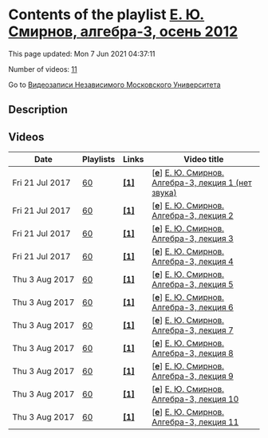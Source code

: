 # Contents of the playlist [Е. Ю. Смирнов, алгебра-3, осень 2012](https://www.youtube.com/playlist?list=PLp9ABVh6_x4GIoKN5WtopmCoTgCVYNN6G)

This page updated: Mon 7 Jun 2021 04:37:11

Number of videos: [11](#videos)

Go to [Видеозаписи Независимого Московского Университета](../README.md)

## Description



## Videos

|Date|Playlists|Links|Video title|
|---|---|---|---|
| Fri&nbsp;21&nbsp;Jul&nbsp;2017 | [60](../playlists/60 "Е. Ю. Смирнов, алгебра-3, осень 2012") | [**[1]**](http://ium.mccme.ru/f12/algebra3.html) | [[**e**](https://studio.youtube.com/video/581g1MuoOhA/edit "Edit")] [Е. Ю. Смирнов. Алгебра-3, лекция 1 (нет звука)](https://www.youtube.com/watch?v=581g1MuoOhA&list=PLp9ABVh6_x4GIoKN5WtopmCoTgCVYNN6G "Спецкурс НМУ.&#013;10 сентября 2012 г. 17:30, НМУ 304 (Москва, Большой Власьевский пер., 11)&#013;http://ium.mccme.ru/f12/algebra3.html") |
| Fri&nbsp;21&nbsp;Jul&nbsp;2017 | [60](../playlists/60 "Е. Ю. Смирнов, алгебра-3, осень 2012") | [**[1]**](http://ium.mccme.ru/f12/algebra3.html) | [[**e**](https://studio.youtube.com/video/-WJ3vyS4GYg/edit "Edit")] [Е. Ю. Смирнов. Алгебра-3, лекция 2](https://www.youtube.com/watch?v=-WJ3vyS4GYg&list=PLp9ABVh6_x4GIoKN5WtopmCoTgCVYNN6G "Спецкурс НМУ.&#013;17 сентября 2012 г. 17:30, НМУ 304 (Москва, Большой Власьевский пер., 11)&#013;http://ium.mccme.ru/f12/algebra3.html") |
| Fri&nbsp;21&nbsp;Jul&nbsp;2017 | [60](../playlists/60 "Е. Ю. Смирнов, алгебра-3, осень 2012") | [**[1]**](http://ium.mccme.ru/f12/algebra3.html) | [[**e**](https://studio.youtube.com/video/DB5jmRAtM5A/edit "Edit")] [Е. Ю. Смирнов. Алгебра-3, лекция 3](https://www.youtube.com/watch?v=DB5jmRAtM5A&list=PLp9ABVh6_x4GIoKN5WtopmCoTgCVYNN6G "Спецкурс НМУ.&#013;24 сентября 2012 г. 17:30, НМУ 304 (Москва, Большой Власьевский пер., 11)&#013;http://ium.mccme.ru/f12/algebra3.html") |
| Fri&nbsp;21&nbsp;Jul&nbsp;2017 | [60](../playlists/60 "Е. Ю. Смирнов, алгебра-3, осень 2012") | [**[1]**](http://ium.mccme.ru/f12/algebra3.html) | [[**e**](https://studio.youtube.com/video/EHCntSmaAL8/edit "Edit")] [Е. Ю. Смирнов. Алгебра-3, лекция 4](https://www.youtube.com/watch?v=EHCntSmaAL8&list=PLp9ABVh6_x4GIoKN5WtopmCoTgCVYNN6G "Спецкурс НМУ.&#013;1 октября 2012 г. 17:30, НМУ 304 (Москва, Большой Власьевский пер., 11)&#013;http://ium.mccme.ru/f12/algebra3.html") |
| Thu&nbsp;3&nbsp;Aug&nbsp;2017 | [60](../playlists/60 "Е. Ю. Смирнов, алгебра-3, осень 2012") | [**[1]**](http://ium.mccme.ru/f12/algebra3.html) | [[**e**](https://studio.youtube.com/video/3sidH9sx4Pc/edit "Edit")] [Е. Ю. Смирнов. Алгебра-3, лекция 5](https://www.youtube.com/watch?v=3sidH9sx4Pc&list=PLp9ABVh6_x4GIoKN5WtopmCoTgCVYNN6G "Спецкурс НМУ.&#013;8 октября 2012 г. 17:30, НМУ 304 (Москва, Большой Власьевский пер., 11)&#013;http://ium.mccme.ru/f12/algebra3.html") |
| Thu&nbsp;3&nbsp;Aug&nbsp;2017 | [60](../playlists/60 "Е. Ю. Смирнов, алгебра-3, осень 2012") | [**[1]**](http://ium.mccme.ru/f12/algebra3.html) | [[**e**](https://studio.youtube.com/video/wpjxsMlY-Uc/edit "Edit")] [Е. Ю. Смирнов. Алгебра-3, лекция 6](https://www.youtube.com/watch?v=wpjxsMlY-Uc&list=PLp9ABVh6_x4GIoKN5WtopmCoTgCVYNN6G "Спецкурс НМУ.&#013;15 октября 2012 г. 17:30, НМУ 304 (Москва, Большой Власьевский пер., 11)&#013;http://ium.mccme.ru/f12/algebra3.html") |
| Thu&nbsp;3&nbsp;Aug&nbsp;2017 | [60](../playlists/60 "Е. Ю. Смирнов, алгебра-3, осень 2012") | [**[1]**](http://ium.mccme.ru/f12/algebra3.html) | [[**e**](https://studio.youtube.com/video/WXuYr8Z-DUs/edit "Edit")] [Е. Ю. Смирнов. Алгебра-3, лекция 7](https://www.youtube.com/watch?v=WXuYr8Z-DUs&list=PLp9ABVh6_x4GIoKN5WtopmCoTgCVYNN6G "Спецкурс НМУ.&#013;22 октября 2012 г. 17:30, НМУ 304 (Москва, Большой Власьевский пер., 11)&#013;http://ium.mccme.ru/f12/algebra3.html") |
| Thu&nbsp;3&nbsp;Aug&nbsp;2017 | [60](../playlists/60 "Е. Ю. Смирнов, алгебра-3, осень 2012") | [**[1]**](http://ium.mccme.ru/f12/algebra3.html) | [[**e**](https://studio.youtube.com/video/BpAwa6wzxOM/edit "Edit")] [Е. Ю. Смирнов. Алгебра-3, лекция 8](https://www.youtube.com/watch?v=BpAwa6wzxOM&list=PLp9ABVh6_x4GIoKN5WtopmCoTgCVYNN6G "Спецкурс НМУ.&#013;29 октября 2012 г. 17:30, НМУ 304 (Москва, Большой Власьевский пер., 11)&#013;http://ium.mccme.ru/f12/algebra3.html") |
| Thu&nbsp;3&nbsp;Aug&nbsp;2017 | [60](../playlists/60 "Е. Ю. Смирнов, алгебра-3, осень 2012") | [**[1]**](http://ium.mccme.ru/f12/algebra3.html) | [[**e**](https://studio.youtube.com/video/xAu6XvlMUmA/edit "Edit")] [Е. Ю. Смирнов. Алгебра-3, лекция 9](https://www.youtube.com/watch?v=xAu6XvlMUmA&list=PLp9ABVh6_x4GIoKN5WtopmCoTgCVYNN6G "Спецкурс НМУ.&#013;5 ноября 2012 г. 17:30, НМУ 304 (Москва, Большой Власьевский пер., 11)&#013;http://ium.mccme.ru/f12/algebra3.html") |
| Thu&nbsp;3&nbsp;Aug&nbsp;2017 | [60](../playlists/60 "Е. Ю. Смирнов, алгебра-3, осень 2012") | [**[1]**](http://ium.mccme.ru/f12/algebra3.html) | [[**e**](https://studio.youtube.com/video/95wyH5xcLx4/edit "Edit")] [Е. Ю. Смирнов. Алгебра-3, лекция 10](https://www.youtube.com/watch?v=95wyH5xcLx4&list=PLp9ABVh6_x4GIoKN5WtopmCoTgCVYNN6G "Спецкурс НМУ.&#013;12 ноября 2012 г. 17:30, НМУ 304 (Москва, Большой Власьевский пер., 11)&#013;http://ium.mccme.ru/f12/algebra3.html") |
| Thu&nbsp;3&nbsp;Aug&nbsp;2017 | [60](../playlists/60 "Е. Ю. Смирнов, алгебра-3, осень 2012") | [**[1]**](http://ium.mccme.ru/f12/algebra3.html) | [[**e**](https://studio.youtube.com/video/bVS-ncligmM/edit "Edit")] [Е. Ю. Смирнов. Алгебра-3, лекция 11](https://www.youtube.com/watch?v=bVS-ncligmM&list=PLp9ABVh6_x4GIoKN5WtopmCoTgCVYNN6G "Спецкурс НМУ.&#013;19 ноября 2012 г. 17:30, НМУ 304 (Москва, Большой Власьевский пер., 11)&#013;http://ium.mccme.ru/f12/algebra3.html") |

